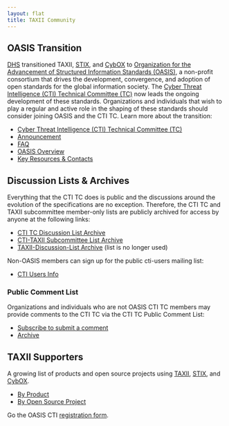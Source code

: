 ```yaml
---
layout: flat
title: TAXII Community
---
```



## OASIS Transition
[DHS](http://www.dhs.gov/office-cybersecurity-and-communications/) transitioned TAXII, [STIX](https://github.com/STIXProject/), and [CybOX](https://github.com/CybOXProject/) to [Organization for the Advancement of Structured Information Standards (OASIS)](https://www.oasis-open.org/), a non-profit consortium that drives the development, convergence, and adoption of open standards for the global information society. The [Cyber Threat Intelligence (CTI) Technical Committee (TC)](https://www.oasis-open.org/committees/cti) now leads the ongoing development of these standards. Organizations and individuals that wish to play a regular and active role in the shaping of these standards should consider joining OASIS and the CTI TC. Learn more about the transition:

* [Cyber Threat Intelligence (CTI) Technical Committee (TC)](https://www.oasis-open.org/committees/cti)
* [Announcement](http://stixproject.tumblr.com/post/117006597637/dhs-leads-effort-to-transition-automated)
* [FAQ](https://stixproject.github.io/oasis-faq.pdf)
* [OASIS Overview](https://stixproject.github.io/stix-at-oasis.pdf)
* [Key Resources & Contacts](https://stixproject.github.io/oasis-cti-info.html)

## Discussion Lists & Archives
Everything that the CTI TC does is public and the discussions around the evolution of the specifications are no exception. Therefore, the CTI TC and TAXII subcommittee member-only lists are publicly archived for access by anyone at the following links:

* [CTI TC Discussion List Archive](https://lists.oasis-open.org/archives/cti/)
* [CTI-TAXII Subcommittee List Archive](https://lists.oasis-open.org/archives/cti-taxii/)
* [TAXII-Discussion-List Archive](http://making-security-measurable.1364806.n2.nabble.com/TAXII-Discussion-List-Archive-f7579264.html) (list is no longer used) 

Non-OASIS members can sign up for the public cti-users mailing list:

* [CTI Users Info](https://www.oasis-open.org/committees/tc_home.php?wg_abbrev=cti#feedback)

### Public Comment List
Organizations and individuals who are not OASIS CTI TC members may provide comments to the CTI TC via the CTI TC Public Comment List:

* [Subscribe to submit a comment](http://www.oasis-open.org/committees/comments/form.php?wg_abbrev=cti)
* [Archive](https://lists.oasis-open.org/archives/cti-comment/)

## TAXII Supporters
A growing list of products and open source projects using [TAXII](http://taxiiproject.github.io/), [STIX](http://stixproject.github.io/), and [CybOX](http://cyboxproject.github.io/).

* [By Product](https://wiki.oasis-open.org/cti/Products) 
* [By Open Source Project](https://wiki.oasis-open.org/cti/Open%20Source%20Projects) 

Go the OASIS CTI [registration form](https://www.surveymonkey.com/r/oasis-cti-tc-supporter-registration).

